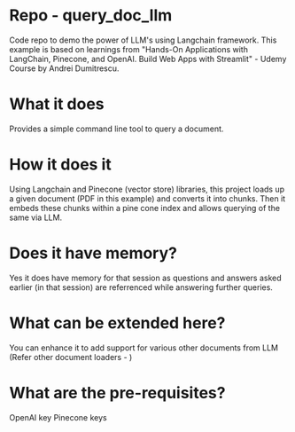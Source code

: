 # Repo - query_doc_llm
Code repo to demo the power of LLM's using Langchain framework. This example is based on learnings from "Hands-On Applications with LangChain, Pinecone, and OpenAI. Build Web Apps with Streamlit" - Udemy Course by Andrei Dumitrescu.

# What it does
Provides a simple command line tool to query a document.

# How it does it
Using Langchain and Pinecone (vector store) libraries, this project loads up a given document (PDF in this example) and converts it into chunks. Then it embeds these chunks within a pine cone index and allows querying of the same via LLM.

# Does it have memory?
Yes it does have memory for that session as questions and answers asked earlier (in that session) are referrenced while answering further queries.

# What can be extended here?
You can enhance it to add support for various other documents from LLM (Refer other document loaders - )

# What are the pre-requisites?
OpenAI key
Pinecone keys
